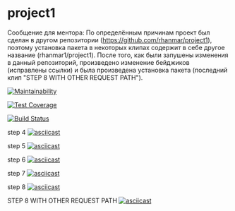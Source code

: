 # project1
Сообщение для ментора:
По определённым причинам проект был сделан в другом репозитории (https://github.com/rhanmar/project1), поэтому установка пакета в некоторых клипах содержит в себе другое название (rhanmar1/project1). После того, как были запушены изменения в данный репозиторий, произведено изменение бейджиков (исправлены ссылки) и была произведена установка пакета (последний клип "STEP 8 WITH OTHER REQUEST PATH").

[![Maintainability](https://api.codeclimate.com/v1/badges/a99a88d28ad37a79dbf6/maintainability)](https://codeclimate.com/github/rhanmar/php-project-lvl1/maintainability)

[![Test Coverage](https://api.codeclimate.com/v1/badges/a99a88d28ad37a79dbf6/test_coverage)](https://codeclimate.com/github/rhanmar/php-project-lvl1/test_coverage)

[![Build Status](https://travis-ci.org/rhanmar/php-project-lvl1.svg?branch=master)](https://travis-ci.org/rhanmar/php-project-lvl1)

step 4
[![asciicast](https://asciinema.org/a/W3zmxobTvgv9D6zE4nXC6t4gy.svg)](https://asciinema.org/a/W3zmxobTvgv9D6zE4nXC6t4gy)

step 5
[![asciicast](https://asciinema.org/a/1CP6GmhGONUoyItZHlOsMHwrL.svg)](https://asciinema.org/a/1CP6GmhGONUoyItZHlOsMHwrL)

step 6
[![asciicast](https://asciinema.org/a/mUVMgb9bokv9NeewUadKpJqXC.svg)](https://asciinema.org/a/mUVMgb9bokv9NeewUadKpJqXC)

step 7
[![asciicast](https://asciinema.org/a/8R8YjaZ7iXRWTSzGiMGjR20hO.svg)](https://asciinema.org/a/8R8YjaZ7iXRWTSzGiMGjR20hO)

step 8
[![asciicast](https://asciinema.org/a/DjvmDVAeUk0mCFiTvitu1RF9u.svg)](https://asciinema.org/a/DjvmDVAeUk0mCFiTvitu1RF9u)

STEP 8 WITH OTHER REQUEST PATH
[![asciicast](https://asciinema.org/a/5z382Hdlo9Hioow3s1K11zCx0.svg)](https://asciinema.org/a/5z382Hdlo9Hioow3s1K11zCx0)
